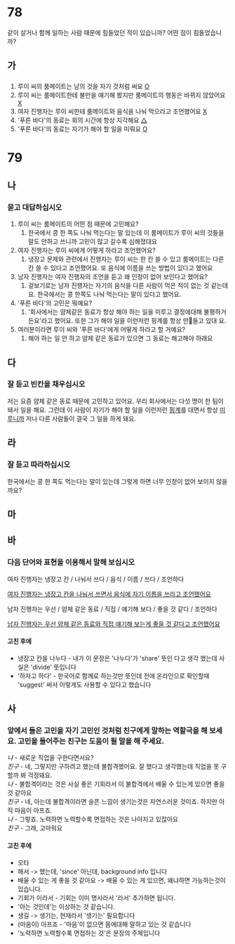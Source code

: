 # 78
같이 살거나 함께 일하는 사람 때문에 힘들었던 적이 있습니까? 어떤 점이 힘들었습니까?
## 가
### 	
1. 루이 씨의 룸메이트는 남의 것을 자기 것처럼 써요 <ins>O</ins>
2. 루이 씨는 룸메이트한테 불만을 얘기해 봤지만 룸메이트의 행동은 바뀌지 않았어요 <ins>X</ins>
3. 여자 진행자는 루이 씨한테 룸메이트와 음식을 나눠 먹으라고 조언했어요 <ins>X</ins>
4. '푸른 바다'의 동료는 회의 시간에 항상 지각해요 <ins>△</ins>
5. '푸른 바다'의 동료는 자기가 해야 할 일을 미뤄요 <ins>O</ins>
# 79
## 나
### 묻고 대답하십시오
1. 루이 씨는 룸메이트의 어떤 점 때문에 고민해요?
	1.  한국에서 콩 한 쪽도 나눠 먹는다는 말 있는데 이 룸메이트가 루이 씨의 것들을 말도 안하고 쓰니까 고민이 많고 갈수록 심해졌대요
2. 여자 진행자는 루이 씨에게 어떻게 하라고 조언했어요?
	1. 냉장고 문제와 관련에서 진행자는 루이 씨는 한 칸 쓸 수 있고 룸메이트는 다른 칸 쓸 수 있다고 조언했어요. 또 음식에 이름을 쓰는 방법이 있다고 했어요
3. 남자 진행자는 여자 진행자의 조언을 듣고 왜 인정이 없어 보인다고 했어요?
	1. 겉보기로는 남자 진행자는 자기의 음식을 다른 사람이 먹은 적이 없는 것 같는데요. 한국에서는 콩 한쪽도 나눠 먹는다는 말이 있다고 했어요.
4. '푸른 바다'의 고민은 뭐예요?
	1. '회사에서는 얌체같은 동료가 항상 해야 하는 일을 미루고 결정에대해 불평하거든요'라고 했어요. 또한 그가 해야 일을 이런저런 핑계를 항상 만들고 있대 요.
5. 여러분이라면 루이 씨와 '푸른 바다'에게 어떻게 하라고 할 거예요?
	1. 해야 하는 일 안 하고 얌체 같은 동료가 있으면 그 동료는 해고해야 하래요
## 다
### 잘 듣고 빈칸을 채우십시오
저는 요즘 얌체 같은 동료 때문에 고민하고 있어요. 우리 회사에서는 다섯 명이 한 팀이 돼서 일을 해요. 그런데 이 사람이 자기가 해야 할 일을 이런저런 <ins>핑계</ins>를 대면서 항상 <ins>미루니까</ins> 저나 다른 사람들이 결국 그 일을 하게 돼요.
## 라
### 잘 듣고 따라하십시오
한국에서는 콩 한 쪽도 먹는다는 말이 있는데 그렇게 하면 너무 인정이 없어 보이지 않을까요?
## 마
## 바
### 다음 단어와 표현을 이용해서 말해 보십시오
여자 진행자는 냉장고 칸 / 나눠서 쓰다 / 음식 / 이름 / 쓰다 / 조언하다

<ins>여자 진행자는 냉장고 칸을 나눠서 쓰면서 음식에 자기 이름을 쓰라고 조언했어요</ins>

남자 진행자는 우선 / 얌체 같은 동료 / 직접 / 얘기해 보다 / 좋을 것 같다 / 조언하다

<ins>남자 진행자는 우선 얌체 같은 동료와 직접 얘기해 보는게 좋을 것 같다고 조언했어요</ins>

#### 고친 후에
* 냉장고 칸을 나누다 -  내가 이 문장은 '나누다'가 'share' 뜻인 다고 생각 했는데 사실은 'divide' 뜻입니다
* '하자고 하다' - 한국어로 함께로 하는것만 뜻인데 전에 온라인으로 확인할때 'suggest' 써서 이렇게도 사용할 수 있다고 했습니다
## 사
### 앞에서 들은 고민을 자기 고민인 것처럼 친구에게 말하는 역할극을 해 보세요. 고민을 들어주는 친구는 도움이 될 말을 해 주세요.

*나*  - 새로운 직업을 구한다면서요?<br>
*친구*  - 네, 그렇지만 구하려고 했는데 불합격했어요. 잘 했다고 생각했는데 직업을 못 구할까 봐 걱정돼요.<br>
*나*  - 불합격이라는 것은 사실 좋은 기회라서 이 불합격에서 배울 수 있는게 있으면 좋을 것 같아요<br>
*친구*  - 네, 아는데 불합격이라면 슬픈 느낌이 생기는것은 자연스러운 것이죠. 하지만 아직 마음이 아프죠.<br>
*나*  - 그렇죠. 노력하면 노력할수록 면접하는 것은 나아지고 있잖아요<br>
*친구* -  그래, 고마워요

#### 고친 후에
* 오타
* 해서 -> 했는데, 'since' 아닌데, background info 입니다
* 배울 수 있는 게 좋을 것 같아요 -> 배울 수 있는 게 있으면, 왜냐하면 가능하는것이 있습니다.
* 기회가 이라서 - 기회는 이미 명사라서 '라서' 추가하면 됩니다.
* '아는 것인데'는 이상하는 것 같습니다.
* 생길 -> 생기는, 현재라서 '생기는' 필요합니다
* (마음이) 아프죠 - '마음'이 없으면 몸에대해 말하고 있는 것 같습니다
* '노력하면 노력할수록 면접하는 것'은 문장의 주제입니다